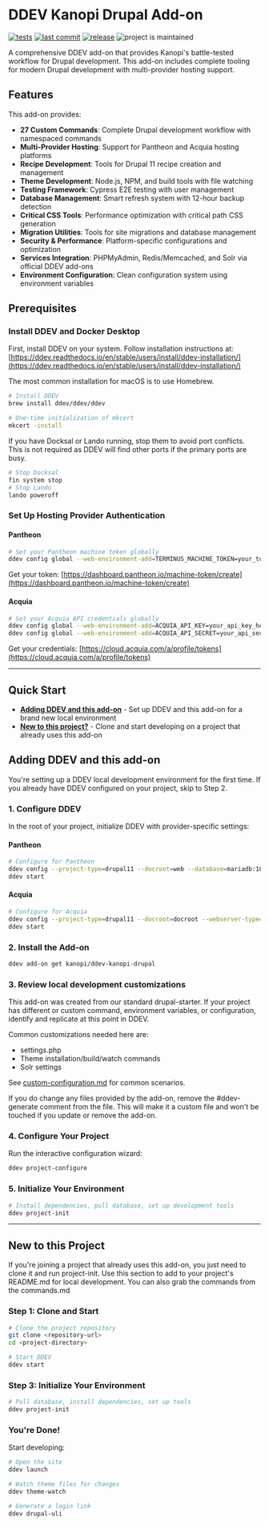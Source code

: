 # DDEV Kanopi Drupal Add-on

[![tests](https://github.com/kanopi/ddev-kanopi-drupal/actions/workflows/test.yml/badge.svg?branch=main)](https://github.com/kanopi/ddev-kanopi-drupal/actions/workflows/test.yml?query=branch%3Amain)
[![last commit](https://img.shields.io/github/last-commit/kanopi/ddev-kanopi-drupal)](https://github.com/kanopi/ddev-kanopi-drupal/commits)
[![release](https://img.shields.io/github/v/release/kanopi/ddev-kanopi-drupal)](https://github.com/kanopi/ddev-kanopi-drupal/releases/latest)
![project is maintained](https://img.shields.io/maintenance/yes/2025.svg)

A comprehensive DDEV add-on that provides Kanopi's battle-tested workflow for Drupal development. This add-on includes complete tooling for modern Drupal development with multi-provider hosting support.

## Features

This add-on provides:

- **27 Custom Commands**: Complete Drupal development workflow with namespaced commands
- **Multi-Provider Hosting**: Support for Pantheon and Acquia hosting platforms
- **Recipe Development**: Tools for Drupal 11 recipe creation and management
- **Theme Development**: Node.js, NPM, and build tools with file watching
- **Testing Framework**: Cypress E2E testing with user management
- **Database Management**: Smart refresh system with 12-hour backup detection
- **Critical CSS Tools**: Performance optimization with critical path CSS generation
- **Migration Utilities**: Tools for site migrations and database management
- **Security & Performance**: Platform-specific configurations and optimization
- **Services Integration**: PHPMyAdmin, Redis/Memcached, and Solr via official DDEV add-ons
- **Environment Configuration**: Clean configuration system using environment variables

## Prerequisites

### Install DDEV and Docker Desktop

First, install DDEV on your system. Follow installation instructions at: [https://ddev.readthedocs.io/en/stable/users/install/ddev-installation/](https://ddev.readthedocs.io/en/stable/users/install/ddev-installation/)

The most common installation for macOS is to use Homebrew.

```bash
# Install DDEV
brew install ddev/ddev/ddev

# One-time initialization of mkcert
mkcert -install
```

If you have Docksal or Lando running, stop them to avoid port conflicts. This is not required as DDEV will find other ports if the primary ports are busy.

```bash
# Stop Docksal
fin system stop
# Stop Lando
lando poweroff
```

### Set Up Hosting Provider Authentication

#### Pantheon

```bash
# Set your Pantheon machine token globally
ddev config global --web-environment-add=TERMINUS_MACHINE_TOKEN=your_token_here
```

Get your token: [https://dashboard.pantheon.io/machine-token/create](https://dashboard.pantheon.io/machine-token/create)

#### Acquia

```bash
# Set your Acquia API credentials globally
ddev config global --web-environment-add=ACQUIA_API_KEY=your_api_key_here
ddev config global --web-environment-add=ACQUIA_API_SECRET=your_api_secret_here
```

Get your credentials: [https://cloud.acquia.com/a/profile/tokens](https://cloud.acquia.com/a/profile/tokens)

---

## Quick Start

- **[Adding DDEV and this add-on](#adding-ddev-and-this-add-on)** - Set up DDEV and this add-on for a brand new local environment
- **[New to this project?](#new-to-this-project)** - Clone and start developing on a project that already uses this add-on

## Adding DDEV and this add-on

You're setting up a DDEV local development environment for the first time. If you already have DDEV configured on your project, skip to Step 2.


### 1. Configure DDEV

In the root of your project, initialize DDEV with provider-specific settings:

#### Pantheon
```bash
# Configure for Pantheon
ddev config --project-type=drupal11 --docroot=web --database=mariadb:10.6
ddev start
```

#### Acquia
```bash
# Configure for Acquia
ddev config --project-type=drupal11 --docroot=docroot --webserver-type=apache-fpm --database=mysql:5.7
ddev start
```

### 2. Install the Add-on

```bash
ddev add-on get kanopi/ddev-kanopi-drupal
```

### 3. Review local development customizations

This add-on was created from our standard drupal-starter. If your project has different or custom command, environment variables, or configuration, identify and replicate at this point in DDEV.

Common customizations needed here are:

* settings.php
* Theme installation/build/watch commands
* Solr settings

See [custom-configuration.md](custom-configuration.md) for common scenarios.

If you do change any files provided by the add-on, remove the #ddev-generate comment from the file.  This will make it a custom file and won't be touched if you update or remove the add-on.

### 4. Configure Your Project

Run the interactive configuration wizard:

```bash
ddev project-configure
```

### 5. Initialize Your Environment

```bash
# Install dependencies, pull database, set up development tools
ddev project-init
```

---

## New to this Project

If you're joining a project that already uses this add-on, you just need to clone it and run project-init. Use this section to add to your project's README.md for local development.  You can also grab the commands from the commands.md

### Step 1: Clone and Start

```bash
# Clone the project repository
git clone <repository-url>
cd <project-directory>

# Start DDEV
ddev start
```

### Step 3: Initialize Your Environment

```bash
# Pull database, install dependencies, set up tools
ddev project-init
```

### You're Done!

Start developing:
```bash
# Open the site
ddev launch

# Watch theme files for changes
ddev theme-watch

# Generate a login link
ddev drupal-uli
```
